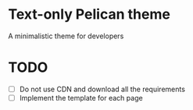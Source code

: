 # Text-only Pelican theme

A minimalistic theme for developers


# TODO

- [ ] Do not use CDN and download all the requirements
- [ ] Implement the template for each page
